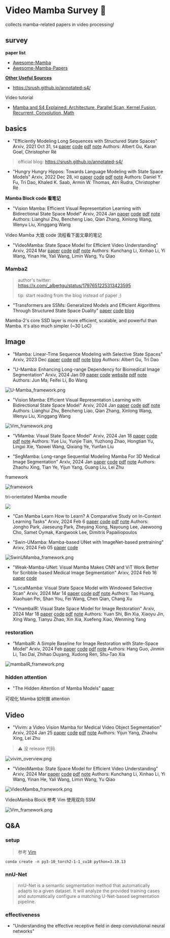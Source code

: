 # Video Mamba Survey :snake:

collects mamba-related papers in video processing!



## survey

**paper list**

- [Awesome-Mamba](https://github.com/yeruoforever/Awesome-Mamba)
- [Awesome-Mamba-Papers](https://github.com/yyyujintang/Awesome-Mamba-Papers)



**[Other Useful Sources](https://github.com/yyyujintang/Awesome-Mamba-Papers?tab=readme-ov-file#other-useful-sources)**

- https://srush.github.io/annotated-s4/

Video tutorial

- [Mamba and S4 Explained: Architecture, Parallel Scan, Kernel Fusion, Recurrent, Convolution, Math](https://www.youtube.com/watch?v=8Q_tqwpTpVU)



## basics

- "Efficiently Modeling Long Sequences with Structured State Spaces" Arxiv, 2021 Oct 31, `S4`
  [paper](http://arxiv.org/abs/2111.00396v3) [code]() [pdf](./2021_10_Arxiv_Efficiently-Modeling-Long-Sequences-with-Structured-State-Spaces.pdf) [note](./2021_10_Arxiv_Efficiently-Modeling-Long-Sequences-with-Structured-State-Spaces_Note.md) 
  Authors: Albert Gu, Karan Goel, Christopher Ré

> official blog: https://srush.github.io/annotated-s4/







- "Hungry Hungry Hippos: Towards Language Modeling with State Space Models" Arxiv, 2022 Dec 28, `H3`
  [paper](http://arxiv.org/abs/2212.14052v3) [code]() [pdf](./2022_12_Arxiv_Hungry-Hungry-Hippos--Towards-Language-Modeling-with-State-Space-Models.pdf) [note](./2022_12_Arxiv_Hungry-Hungry-Hippos--Towards-Language-Modeling-with-State-Space-Models_Note.md)
  Authors: Daniel Y. Fu, Tri Dao, Khaled K. Saab, Armin W. Thomas, Atri Rudra, Christopher Ré





**Mamba Block code 看笔记**

- "Vision Mamba: Efficient Visual Representation Learning with Bidirectional State Space Model" Arxiv, 2024 Jan
  [paper](http://arxiv.org/abs/2401.09417v2) [code](https://github.com/hustvl/Vim.) [pdf](./2024_01_Arxiv_Vision-Mamba--Efficient-Visual-Representation-Learning-with-Bidirectional-State-Space-Model.pdf) [note](./2024_01_Arxiv_Vision-Mamba--Efficient-Visual-Representation-Learning-with-Bidirectional-State-Space-Model_Note.md)
  Authors: Lianghui Zhu, Bencheng Liao, Qian Zhang, Xinlong Wang, Wenyu Liu, Xinggang Wang



Video Mamba 大致 code 流程看下面文章的笔记

- "VideoMamba: State Space Model for Efficient Video Understanding" Arxiv, 2024 Mar
  [paper](http://arxiv.org/abs/2403.06977v1) [code](https://github.com/OpenGVLab/VideoMamba) [pdf](./2024_03_Arxiv_VideoMamba--State-Space-Model-for-Efficient-Video-Understanding.pdf) [note](./2024_03_Arxiv_VideoMamba--State-Space-Model-for-Efficient-Video-Understanding_Note.md)
  Authors: Kunchang Li, Xinhao Li, Yi Wang, Yinan He, Yali Wang, Limin Wang, Yu Qiao



### Mamba2

> author's twitter: https://x.com/_albertgu/status/1797651225313423595
>
> tip: start reading from the blog instead of paper ;)

- "Transformers are SSMs: Generalized Models and Efficient Algorithms Through Structured State Space Duality"
  [paper](https://arxiv.org/abs/2405.21060) [code](https://github.com/state-spaces/mamba) [blog](https://goombalab.github.io/blog/2024/mamba2-part1-model/)



Mamba-2's core SSD layer is more efficient, scalable, and powerful than Mamba. it's also much simpler (~30 LoC)





## Image

- "Mamba: Linear-Time Sequence Modeling with Selective State Spaces" Arxiv, 2023 Dec
  [paper](http://arxiv.org/abs/2312.00752v1) [code](https://github.com/state-spaces/mamba) [pdf](./2023_12_Arxiv_Mamba--Linear-Time-Sequence-Modeling-with-Selective-State-Spaces.pdf) [note](./2023_12_Arxiv_Mamba--Linear-Time-Sequence-Modeling-with-Selective-State-Spaces_Note.md) [blog](https://zhuanlan.zhihu.com/p/680846351)
  Authors: Albert Gu, Tri Dao



- "U-Mamba: Enhancing Long-range Dependency for Biomedical Image Segmentation" Arxiv, 2024 Jan 09
  [paper](http://arxiv.org/abs/2401.04722v1) [code](https://github.com/bowang-lab/U-Mamba) [website](https://wanglab.ai/u-mamba.html) [pdf](./2024_01_Arxiv_U-Mamba--Enhancing-Long-range-Dependency-for-Biomedical-Image-Segmentation.pdf) [note](./2024_01_Arxiv_U-Mamba--Enhancing-Long-range-Dependency-for-Biomedical-Image-Segmentation_Note.md)
  Authors: Jun Ma, Feifei Li, Bo Wang

![U-Mamba_framework.png](docs/survey_video_mamba/U-Mamba_framework.png)





- "Vision Mamba: Efficient Visual Representation Learning with Bidirectional State Space Model" Arxiv, 2024 Jan
  [paper](http://arxiv.org/abs/2401.09417v2) [code](https://github.com/hustvl/Vim.) [pdf](./2024_01_Arxiv_Vision-Mamba--Efficient-Visual-Representation-Learning-with-Bidirectional-State-Space-Model.pdf) [note](./2024_01_Arxiv_Vision-Mamba--Efficient-Visual-Representation-Learning-with-Bidirectional-State-Space-Model_Note.md)
  Authors: Lianghui Zhu, Bencheng Liao, Qian Zhang, Xinlong Wang, Wenyu Liu, Xinggang Wang

![Vim_framework.png](docs/survey_video_mamba/Vim_framework.png)





- "VMamba: Visual State Space Model" Arxiv, 2024 Jan 18
  [paper](http://arxiv.org/abs/2401.10166v1) [code](https://github.com/MzeroMiko/VMamba.) [pdf](./2024_01_Arxiv_VMamba--Visual-State-Space-Model.pdf) [note](./2024_01_Arxiv_VMamba--Visual-State-Space-Model_Note.md)
  Authors: Yue Liu, Yunjie Tian, Yuzhong Zhao, Hongtian Yu, Lingxi Xie, Yaowei Wang, Qixiang Ye, Yunfan Liu



- "SegMamba: Long-range Sequential Modeling Mamba For 3D Medical Image Segmentation" Arxiv, 2024 Jan
  [paper](http://arxiv.org/abs/2401.13560v3) [code](https://github.com/ge-xing/SegMamba) [pdf](./2024_01_Arxiv_SegMamba--Long-range-Sequential-Modeling-Mamba-For-3D-Medical-Image-Segmentation.pdf) [note](./2024_01_Arxiv_SegMamba--Long-range-Sequential-Modeling-Mamba-For-3D-Medical-Image-Segmentation_Note.md)
  Authors: Zhaohu Xing, Tian Ye, Yijun Yang, Guang Liu, Lei Zhu

framework

![framework](https://github.com/ge-xing/SegMamba/raw/main/images/method_figure.jpg)

tri-orientated Mamba moudle

![](https://github.com/ge-xing/SegMamba/raw/main/images/modules.jpg)



- "Can Mamba Learn How to Learn? A Comparative Study on In-Context Learning Tasks" Arxiv, 2024 Feb 6
  [paper](http://arxiv.org/abs/2402.04248v1) [code]() [pdf](./2024_02_Arxiv_Can-Mamba-Learn-How-to-Learn--A-Comparative-Study-on-In-Context-Learning-Tasks.pdf) [note](./2024_02_Arxiv_Can-Mamba-Learn-How-to-Learn--A-Comparative-Study-on-In-Context-Learning-Tasks_Note.md)
  Authors: Jongho Park, Jaeseung Park, Zheyang Xiong, Nayoung Lee, Jaewoong Cho, Samet Oymak, Kangwook Lee, Dimitris Papailiopoulos





- "Swin-UMamba: Mamba-based UNet with ImageNet-based pretraining" Arixv, 2024 Feb 05
  [paper](https://arxiv.org/abs/2402.03302) [code](https://github.com/JiarunLiu/Swin-UMamba)

![SwinUMamba_framework.png](docs/survey_video_mamba/SwinUMamba_framework.png)





- "Weak-Mamba-UNet: Visual Mamba Makes CNN and ViT Work Better for Scribble-based Medical Image Segmentation" Arixv, 2024 Feb 16
  [paper](https://arxiv.org/abs/2402.10887) [code](https://github.com/ziyangwang007/Mamba-UNet)



- "LocalMamba: Visual State Space Model with Windowed Selective Scan" Arxiv, 2024 Mar 14
  [paper](http://arxiv.org/abs/2403.09338v1) [code](https://github.com/hunto/LocalMamba) [pdf](./2024_03_Arxiv_LocalMamba--Visual-State-Space-Model-with-Windowed-Selective-Scan.pdf) [note](./2024_03_Arxiv_LocalMamba--Visual-State-Space-Model-with-Windowed-Selective-Scan_Note.md)
  Authors: Tao Huang, Xiaohuan Pei, Shan You, Fei Wang, Chen Qian, Chang Xu



- "VmambaIR: Visual State Space Model for Image Restoration" Arxiv, 2024 Mar 18
  [paper](http://arxiv.org/abs/2403.11423v1) [code]() [pdf](./2024_03_Arxiv_VmambaIR--Visual-State-Space-Model-for-Image-Restoration.pdf) [note](./2024_03_Arxiv_VmambaIR--Visual-State-Space-Model-for-Image-Restoration_Note.md)
  Authors: Yuan Shi, Bin Xia, Xiaoyu Jin, Xing Wang, Tianyu Zhao, Xin Xia, Xuefeng Xiao, Wenming Yang



### restoration

- "MambaIR: A Simple Baseline for Image Restoration with State-Space Model" Arxiv, 2024 Feb
  [paper](http://arxiv.org/abs/2402.15648v1) [code](https://github.com/csguoh/MambaIR) [pdf](./2024_02_Arxiv_MambaIR--A-Simple-Baseline-for-Image-Restoration-with-State-Space-Model.pdf) [note](./2024_02_Arxiv_MambaIR--A-Simple-Baseline-for-Image-Restoration-with-State-Space-Model_Note.md)
  Authors: Hang Guo, Jinmin Li, Tao Dai, Zhihao Ouyang, Xudong Ren, Shu-Tao Xia

![mambaIR_framework.png](docs/2024_02_Arxiv_MambaIR--A-Simple-Baseline-for-Image-Restoration-with-State-Space-Model_Note/mambaIR_framework.png)



### hidden attention

- "The Hidden Attention of Mamba Models"
  [paper](https://arxiv.org/pdf/2403.01590v2.pdf)

可视化 Mamba 如何做 attention



## Video

- "Vivim: a Video Vision Mamba for Medical Video Object Segmentation" Arxiv, 2024 Jan 25
  [paper](http://arxiv.org/abs/2401.14168v2) [code](https://github.com/scott-yjyang/Vivim) [pdf](./2024_01_Arxiv_Vivim--a-Video-Vision-Mamba-for-Medical-Video-Object-Segmentation.pdf) [note](./2024_01_Arxiv_Vivim--a-Video-Vision-Mamba-for-Medical-Video-Object-Segmentation_Note.md) 
  Authors: Yijun Yang, Zhaohu Xing, Lei Zhu

> :warning: 没 release 代码

![vivim_overview.png](docs/2024_01_Arxiv_Vivim--a-Video-Vision-Mamba-for-Medical-Video-Object-Segmentation_Note/vivim_overview.png)





- "VideoMamba: State Space Model for Efficient Video Understanding" Arxiv, 2024 Mar
  [paper](http://arxiv.org/abs/2403.06977v1) [code](https://github.com/OpenGVLab/VideoMamba) [pdf](./2024_03_Arxiv_VideoMamba--State-Space-Model-for-Efficient-Video-Understanding.pdf) [note](./2024_03_Arxiv_VideoMamba--State-Space-Model-for-Efficient-Video-Understanding_Note.md)
  Authors: Kunchang Li, Xinhao Li, Yi Wang, Yinan He, Yali Wang, Limin Wang, Yu Qiao

![VideoMamba_framework.png](docs/2024_03_Arxiv_VideoMamba--State-Space-Model-for-Efficient-Video-Understanding_Note/VideoMamba_framework.png)

VideoMamba Block 参考 Vim 使用双向 SSM

![Vim_framework.png](docs/survey_video_mamba/Vim_framework.png)



## Q&A



### setup

> 参考 [Vim](https://github.com/hustvl/Vim)

```
conda create -n py3-10_torch2-1-1_cu18 python=3.10.13
```



### nnU-Net

> nnU-Net is a semantic segmentation method that automatically adapts to a given dataset. It will analyze the provided training cases and automatically configure a matching U-Net-based segmentation pipeline.



### effectiveness

- "Understanding the effective receptive field in deep convolutional neural networks"

